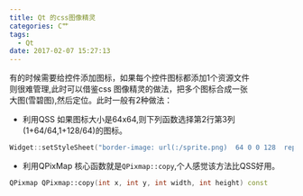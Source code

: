 ```yaml
---
title: Qt 的css图像精灵
categories: C艹
tags:
  - Qt
date: 2017-02-07 15:27:13
---
```

有的时候需要给控件添加图标，如果每个控件图标都添加1个资源文件    
则很难管理,此时可以借鉴css 图像精灵的做法，把多个图标合成一张    
大图(雪碧图),然后定位。此时一般有2种做法：   
*  利用QSS
如果图标大小是64x64,则下列函数选择第2行第3列(1+64/64,1+128/64)的图标。
```c++
Widget::setStyleSheet("border-image: url(:/sprite.png)  64 0 0 128  repeat repeat;")
```
<!--more-->

*  利用QPixMap
核心函数就是`QPixmap::copy`,个人感觉该方法比QSS好用。  
```c++
QPixmap QPixmap::copy(int x, int y, int width, int height) const
```